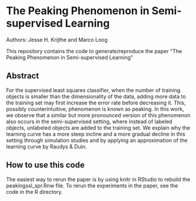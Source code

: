 The Peaking Phenomenon in Semi-supervised Learning
=====
Authors: Jesse H. Krijthe and Marco Loog

This repository contains the code to generate/reproduce the paper "The Peaking Phenomenon in Semi-supervised Learning"

## Abstract
For the supervised least squares classifier, when the number of training objects is smaller than the dimensionality of the data, adding more data to the training set may first increase the error rate before decreasing it.  This, possibly counterintuitive, phenomenon is known as peaking. In this work, we observe that a similar but more pronounced version of this phenomenon also occurs in the semi-supervised setting, where instead of labeled objects, unlabeled objects are added to the training set. We explain why the learning curve has a more steep incline and a more gradual decline in this setting through simulation studies and by applying an approximation of the learning curve by Raudys & Duin.

## How to use this code
The easiest way to rerun the paper is by using knitr in RStudio to rebuild the peakingssl_spr.Rnw file. To rerun the experiments in the paper, see the code in the R directory.
